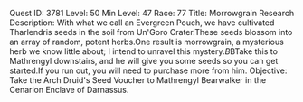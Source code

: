 Quest ID: 3781
Level: 50
Min Level: 47
Race: 77
Title: Morrowgrain Research
Description: With what we call an Evergreen Pouch, we have cultivated Tharlendris seeds in the soil from Un'Goro Crater.These seeds blossom into an array of random, potent herbs.One result is morrowgrain, a mysterious herb we know little about; I intend to unravel this mystery.$B$BTake this to Mathrengyl downstairs, and he will give you some seeds so you can get started.If you run out, you will need to purchase more from him.
Objective: Take the Arch Druid's Seed Voucher to Mathrengyl Bearwalker in the Cenarion Enclave of Darnassus.
